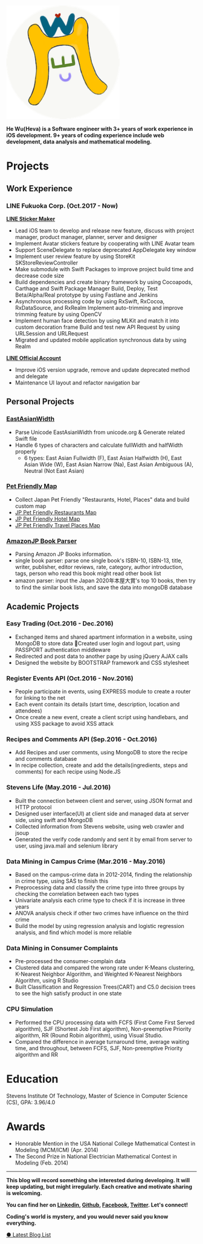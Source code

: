 
<div class="center-img-container">
<!-- ![](/images/logo.png) -->
<img src="/images/logo.png" width="300" class="about-logo">
</div>

**He Wu(Heva) is a Software engineer with 3+ years of work experience in iOS development. 9+ years of coding experience include web development, data analysis and mathematical modeling.**

# Projects

## Work Experience

### LINE Fukuoka Corp. (Oct.2017 - Now)

**[LINE Sticker Maker](https://apps.apple.com/app/line-sticker-maker/id1239684967)**

- Lead iOS team to develop and release new feature, discuss with project manager, product manager, planner, server and designer
- Implement Avatar stickers feature by cooperating with LINE Avatar team
- Support SceneDelegate to replace deprecated AppDelegate key window
- Implement user review feature by using StoreKit SKStoreReviewController
- Make submodule with Swift Packages to improve project build time and decrease code size
- Build dependencies and create binary framework by using Cocoapods, Carthage and Swift Package Manager Build, Deploy, Test Beta/Alpha/Real prototype by using Fastlane and Jenkins
- Asynchronous processing code by using RxSwift, RxCocoa, RxDataSource, and RxRealm Implement auto-trimming and improve trimming feature by using OpenCV
- Implement human face detection by using MLKit and match it into custom decoration frame Build and test new API Request by using URLSession and URLRequest
- Migrated and updated mobile application synchronous data by using Realm

**[LINE Official Account](https://apps.apple.com/app/line-official-account/id1450599059)**

- Improve iOS version upgrade, remove and update deprecated method and delegate
- Maintenance UI layout and refactor navigation bar

## Personal Projects

### [EastAsianWidth](https://github.com/HevaWu/EastAsianWidth)

- Parse Unicode EastAsianWidth from unicode.org & Generate related Swift file
- Handle 6 types of characters and calculate fullWidth and halfWidth properly
  - 6 types: East Asian Fullwidth (F), East Asian Halfwidth (H), East Asian Wide (W), East Asian Narrow (Na), East Asian Ambiguous (A), Neutral (Not East Asian)

### [Pet Friendly Map](https://github.com/HevaWu/GnaviParser)

- Collect Japan Pet Friendly "Restaurants, Hotel, Places" data and build custom map
- [JP Pet Friendly Restaurants Map](https://www.google.com/maps/d/edit?mid=1wHFX3dEHEx2LriB8KgHYU5C5ZqOp6f9z&usp=sharing)
- [JP Pet Friendly Hotel Map](https://www.google.com/maps/d/edit?mid=1LDjDRLP2BLjVB_fRIqATAEU-k88nmpI8&usp=sharing)
- [JP Pet Friendly Travel Places Map](https://www.google.com/maps/d/edit?mid=1rfvBFol3CjsgT7wpIfH3amwAPMs5E_g7&usp=sharing )

### [AmazonJP Book Parser](https://github.com/HevaWu/AmazonJPBookParser)

- Parsing Amazon JP Books information.
- single book parser: parse one single book's ISBN-10, ISBN-13, title, writer, publisher, editor reviews, rate, category, author introduction, tags, person who read this book might read other book list
- amazon parser: input the Japan 2020年本屋大賞's top 10 books, then try to find the similar book lists, and save the data into mongoDB database

## Academic Projects

### Easy Trading (Oct.2016 - Dec.2016)

- Exchanged items and shared apartment information in a website, using MongoDB to store data Created user login and logout part, using PASSPORT authentication middleware
- Redirected and post data to another page by using jQuery AJAX calls
- Designed the website by BOOTSTRAP framework and CSS stylesheet

### Register Events API	(Oct.2016 - Nov.2016)

- People participate in events, using EXPRESS module to create a router for linking to the net
- Each event contain its details (start time, description, location and attendees)
- Once create a new event, create a client script using handlebars, and using XSS package to avoid XSS attack

### Recipes and Comments API (Sep.2016 - Oct.2016)

- Add Recipes and user comments, using MongoDB to store the recipe and comments database
- In recipe collection, create and add the details(ingredients, steps and comments) for each recipe using Node.JS

### Stevens Life (May.2016 - Jul.2016)

- Built the connection between client and server, using JSON format and HTTP protocol
- Designed user interface(UI) at client side and managed data at server side, using swift and MongoDB
- Collected information from Stevens website, using web crawler and jsoup
- Generated the verify code randomly and sent it by email from server to user, using java.mail and selenium library


### Data Mining in Campus Crime	(Mar.2016 - May.2016)

- Based on the campus-crime data in 2012-2014, finding the relationship in crime type, using SAS to finish this
- Preprocessing data and classify the crime type into three groups by checking the correlation between each two types
- Univariate analysis each crime type to check if it is increase in three years
- ANOVA analysis check if other two crimes have influence on the third crime
- Build the model by using regression analysis and logistic regression analysis, and find which model is more reliable

### Data Mining in Consumer Complaints

- Pre-processed the consumer-complain data
- Clustered data and compared the wrong rate under K-Means clustering, K-Nearest Neighbor Algorithm, and Weighted K-Nearest Neighbors Algorithm, using R Studio
- Built Classification and Regression Trees(CART) and C5.0 decision trees to see the high satisfy product in one state

### CPU Simulation

- Performed the CPU processing data with FCFS (First Come First Served algorithm), SJF (Shortest Job First algorithm), Non-preemptive Priority algorithm, RR (Round Robin algorithm), using Visual Studio.
- Compared the difference in average turnaround time, average waiting time, and throughout, between FCFS, SJF, Non-preemptive Priority algorithm and RR

# Education

Stevens Institute Of Technology, Master of Science in Computer Science (CS), GPA: 3.96/4.0


# Awards

- Honorable Mention in the USA National College Mathematical Contest in Modeling (MCM/ICM) (Apr. 2014)
- The Second Prize in National Electrician Mathematical Contest in Modeling (Feb. 2014)

---

**This blog will record something she interested during developing. It will keep updating, but might irregularly. Each creative and motivate sharing is welcoming.**


**You can find her on [Linkedin](https://www.linkedin.com/in/he-heva-wu-2a6819113/), [Github](https://github.com/HevaWu/), [Facebook](https://www.facebook.com/), [Twitter](https://twitter.com/hewu9375). Let's connect!**


**Coding's world is mystery, and you would never said you know everything.**


[● Latest Blog List](/blog.html)
